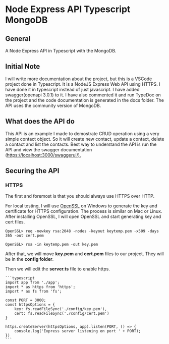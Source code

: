 # Node Express API Typescript MongoDB

## General

A Node Express API in Typescript with the MongoDB.

## Initial Note

I will write more documentation about the project, but this is a VSCode project done in Typescript.  It is a NodeJS Express Web API using HTTPS.  I have done it in typescript instead of just javascript.  I have added swagger(openapi 3.0.1) to it.  I have also commented it and run TypeDoc on the project and the code documentation is generated in the docs folder.  The API uses the community version of MongoDB.

## What does the API do

This API is an example I made to demostrate CRUD operation using a very simple contact object.  So it will create new contact, update a contact, delete a contact and list the contacts.  Best way to understand the API is run the API and view the swagger documentation (<https://localhost:3000/swaggerui/).>

## Securing the API

### HTTPS

The first and foremost is that you should always use HTTPS over HTTP.

For local testing, I will use [OpenSSL](https://slproweb.com/products/Win32OpenSSL.html) on Windows to generate the key and certificate for HTTPS configuration.  The process is similar on Mac or Linux.
After installing OpenSSL, I will open OpenSSL and start generating key and cert files.

    OpenSSL> req -newkey rsa:2048 -nodes -keyout keytemp.pem -x509 -days 365 -out cert.pem
    
    OpenSSL> rsa -in keytemp.pem -out key.pem

After that, we will move **key.pem** and **cert.pem** files to our project. They will be in the **config folder**.

Then we will edit the **server.ts** file to enable https.

    ```typescript
    import app from './app';
    import * as https from 'https';
    import * as fs from 'fs';

    const PORT = 3000;
    const httpsOptions = {
        key: fs.readFileSync('./config/key.pem'),
        cert: fs.readFileSync('./config/cert.pem')
    }

    https.createServer(httpsOptions, app).listen(PORT, () => {
        console.log('Express server listening on port ' + PORT);
    })
    ```
